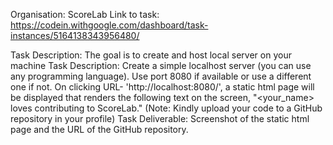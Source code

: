 Organisation: ScoreLab
Link to task: https://codein.withgoogle.com/dashboard/task-instances/5164138343956480/

Task Description:
The goal is to create and host local server on your machine
Task Description: Create a simple localhost server (you can use any programming language). Use port 8080 if available or use a different one if not.
On clicking URL- 'http://localhost:8080/', a static html page will be displayed that renders the following text on the screen, "<your_name> loves contributing to ScoreLab." (Note: Kindly upload your code to a GitHub repository in your profile)
Task Deliverable: Screenshot of the static html page and the URL of the GitHub repository.

